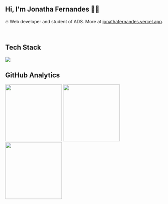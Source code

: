 ## Hi, I'm Jonatha Fernandes 👋🏽
🔥 Web developer and student of ADS. More at [jonathafernandes.vercel.app](https://jonathafernandes.vercel.app/).

<br/>

## Tech Stack
<img src="https://skillicons.dev/icons?i=html,sass,css,markdown,git,github,javascript,bootstrap,react,tailwind,typescript,nodejs,vite,powershell,vscode,linux" />

<br/>

## GitHub Analytics
<div>
   <img src="https://github-readme-stats.vercel.app/api/top-langs?username=jonathafernandes&locale=en&hide_title=false&layout=compact&card_width=320&langs_count=8&theme=aura&hide_border=true" height="180px" />
   <img src="http://github-profile-summary-cards.vercel.app/api/cards/stats?username=jonathafernandes&theme=aura" height="180px"/>
   <img src="http://github-profile-summary-cards.vercel.app/api/cards/most-commit-language?username=jonathafernandes&theme=aura" height="180px"/>
</div>
